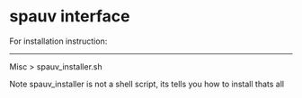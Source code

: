 # spauv interface

For installation instruction:
_____________________________
Misc > spauv_installer.sh

Note spauv_installer is not a shell script, its tells you how to install thats all
